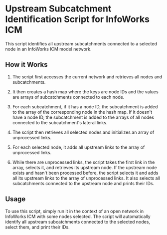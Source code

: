 # Upstream Subcatchment Identification Script for InfoWorks ICM

This script identifies all upstream subcatchments connected to a selected node in an InfoWorks ICM model network.

## How it Works

1. The script first accesses the current network and retrieves all nodes and subcatchments.

2. It then creates a hash map where the keys are node IDs and the values are arrays of subcatchments connected to each node.

3. For each subcatchment, if it has a node ID, the subcatchment is added to the array of the corresponding node in the hash map. If it doesn't have a node ID, the subcatchment is added to the arrays of all nodes connected to the subcatchment's lateral links.

4. The script then retrieves all selected nodes and initializes an array of unprocessed links.

5. For each selected node, it adds all upstream links to the array of unprocessed links.

6. While there are unprocessed links, the script takes the first link in the array, selects it, and retrieves its upstream node. If the upstream node exists and hasn't been processed before, the script selects it and adds all its upstream links to the array of unprocessed links. It also selects all subcatchments connected to the upstream node and prints their IDs.

## Usage

To use this script, simply run it in the context of an open network in InfoWorks ICM with some nodes selected. The script will automatically identify all upstream subcatchments connected to the selected nodes, select them, and print their IDs.